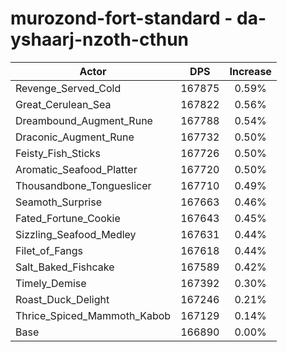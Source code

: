 # murozond-fort-standard - da-yshaarj-nzoth-cthun
| Actor | DPS | Increase |
|---|:---:|:---:|
|Revenge_Served_Cold|167875|0.59%|
|Great_Cerulean_Sea|167822|0.56%|
|Dreambound_Augment_Rune|167788|0.54%|
|Draconic_Augment_Rune|167732|0.50%|
|Feisty_Fish_Sticks|167726|0.50%|
|Aromatic_Seafood_Platter|167720|0.50%|
|Thousandbone_Tongueslicer|167710|0.49%|
|Seamoth_Surprise|167663|0.46%|
|Fated_Fortune_Cookie|167643|0.45%|
|Sizzling_Seafood_Medley|167631|0.44%|
|Filet_of_Fangs|167618|0.44%|
|Salt_Baked_Fishcake|167589|0.42%|
|Timely_Demise|167392|0.30%|
|Roast_Duck_Delight|167246|0.21%|
|Thrice_Spiced_Mammoth_Kabob|167129|0.14%|
|Base|166890|0.00%|
